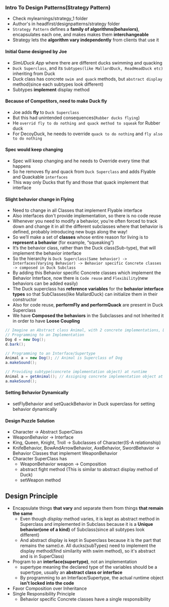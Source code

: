 ### Intro To Design Patterns(Strategy Pattern)

* Check mylearnings/strategy_1 folder
* Author's in headfirst/designpatterns/strategy folder
* `Strategy Pattern` defines a **family of algorithms(behaviors)**, encapsulates each one, and makes makes them **interchangeable**
* Strategy lets the **algorithm vary independently** from clients that use it

#### Initial Game designed by Joe

* *SimUDuck App* where there are different ducks swimming and quacking
* `Duck Superclass`, and its `Subtypes(like MallardDuck, ReadHeadDuck etc)` inheriting from Duck
* Duck class has concrete `swim and quack` methods, but `abstract display` method(since each subtypes look different)
* Subtypes **implement** display method

#### Because of Competitors, need to make Duck fly

* Joe adds **fly** to `Duck Superclass`
* But this had unintended consequences(`Rubber ducks flying`)
* He `overrid fly to do nothing and quack method to squeak` for Rubber duck
* For DecoyDuck, he needs to override `quack to do nothing` and `fly also to do nothing`

#### Spec would keep changing

* Spec will keep changing and he needs to Override every time that happens
* So he removes fly and quack from `Duck Superclass` and adds Flyable and Quackable `interfaces`
* This way only Ducks that fly and those that quack implement that interface

#### Slight behavior change in Flying

* Need to change in all Classes that implement Flyable interface
* Also interfaces don't provide implementation, so there is no code reuse
* Whenever you need to modify a behavior, you’re often forced to track down and change it in all the different subclasses where that behavior is defined, probably introducing new bugs along the way!
* So we’ll make a set of **classes** whose entire reason for living is to **represent a behavior** (for example, “squeaking”) 
* It’s the behavior class, rather than the Duck class(Sub-type), that will implement the behavior interface
* So the hierarchy is `Duck Superclass(Same behavior) -> Interfaces(Varying Behavior) -> Behavior specific Concrete classes -> composed in Duck Subclass`
* By adding this Behavior specific Concrete classes which implement the Behavior Interface, now there is `Code reuse` and `Flexibility`(new behaviors can be added easily)
* The Duck superclass has **reference variables** for the **behavior interface types** so that SubClasses(like MallardDuck) can initialize them in their constructor
* Also for code reuse, **performFly and performQuack** are present in Duck Superclass
* We have **Composed the behaviors** in the Subclasses and not Inherited it in order to have **Loose Coupling**

```java
// Imagine an Abstract class Animal, with 2 concrete implementations, Dog and Cat
// Programming to an Implementation
Dog d = new Dog();
d.bark();

// Programming to an Interface/Supertype
Animal a = new Dog(); // Animal is Superclass of Dog
a.makeSound();

// Providing subtype(concrete implementation object) at runtime
Animal a = getAnimal(); // Assigning concrete implementation object at runtime
a.makeSound();
```

#### Setting Behavior Dynamically

* setFlyBehavior and setQuackBehavior in Duck superclass for setting behavior dynamically

#### Design Puzzle Solution

* Character -> Abstract SuperClass
* WeaponBehavior -> Interface
* King, Queen, Knight, Troll -> Subclasses of Character(IS-A relationship)
* KnifeBehavior, BowAndArrowBehavior, AxeBehavior, SwordBehavior -> Behavior Classes that implement WeaponBehavior
* Character SuperClass has
  * WeaponBehavior weapon -> Composition
  * abstract fight method (This is similar to abstract display method of Duck)
  * setWeapon method

## Design Principle

* Encapsulate things **that vary** and separate them from things **that remain the same**
  * Even though *display* method varies, it is kept as abstract method in Superclass and implemented in Subclass because it is a **Unique behavior(one of a kind)** of Subclass(since all subtypes look different)
  * And abstract display is kept in Superclass because it is the part that remains the same(i.e. All ducks(subTypes) need to implement the display method(find similarity with swim method), so it's abstract and is in SuperClass)
* Program to an **interface(supertype)**, not an implementation
  * supertype meaning the declared type of the variables should be a supertype, usually an **abstract class or interface**
  * By programming to an Interface/Supertype, the actual runtime object **isn't locked into the code**
* Favor Composition over Inheritance
* Single Responsibility Principle
  * Behavior specific Concrete classes have a single responsibility